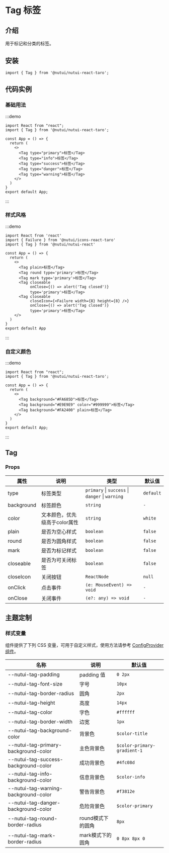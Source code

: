 # Tag 标签

## 介绍

用于标记和分类的标签。

## 安装

```tsx
import { Tag } from '@nutui/nutui-react-taro';
```

## 代码实例

### 基础用法

:::demo

```tsx
import React from "react";
import { Tag } from '@nutui/nutui-react-taro';

const App = () => {
  return (
    <>
      <Tag type="primary">标签</Tag>
      <Tag type="info">标签</Tag>
      <Tag type="success">标签</Tag>
      <Tag type="danger">标签</Tag>
      <Tag type="warning">标签</Tag>
    </>
  )
}
export default App;
```

:::


### 样式风格

:::demo

```tsx
import React from 'react'
import { Failure } from '@nutui/icons-react-taro'
import { Tag } from '@nutui/nutui-react'

const App = () => {
  return (
    <>
      <Tag plain>标签</Tag>
      <Tag round type='primary'>标签</Tag>
      <Tag mark type='primary'>标签</Tag>
      <Tag closeable
           onClose={() => alert('Tag closed')}
           type='primary'>标签</Tag>
      <Tag closeable
           closeIcon={<Failure width={8} height={8} />}
           onClose={() => alert('Tag closed')}
           type='primary'>标签</Tag>
    </>
  )
}
export default App
```

:::

### 自定义颜色

:::demo

```tsx
import React from "react";
import { Tag } from '@nutui/nutui-react-taro';

const App = () => {
  return (
    <>
      <Tag background="#FA685D">标签</Tag>
      <Tag background="#E9E9E9" color="#999999">标签</Tag>
      <Tag background="#FA2400" plain>标签</Tag>
    </>
  )
}
export default App;
```

:::


## Tag

### Props

| 属性 | 说明 | 类型 | 默认值 |
| --- | --- | --- | --- |
| type | 标签类型 | `primary` \| `success` \| `danger` \| `warning` | `default` |
| background | 标签颜色 | `string` | `-` |
| color | 文本颜色，优先级高于color属性 | `string` | `white` |
| plain | 是否为空心样式 | `boolean` | `false` |
| round | 是否为圆角样式 | `boolean` | `false` |
| mark | 是否为标记样式 | `boolean` | `false` |
| closeable | 是否为可关闭标签 | `boolean` | `false` |
| closeIcon | 关闭按钮 | `ReactNode` | `null` |
| onClick | 点击事件 | `(e: MouseEvent) => void` | `-` |
| onClose | 关闭事件 | `(e?: any) => void` | `-` |

## 主题定制

### 样式变量

组件提供了下列 CSS 变量，可用于自定义样式，使用方法请参考 [ConfigProvider 组件](#/zh-CN/component/configprovider)。

| 名称 | 说明 | 默认值 |
| --- | --- | --- |
| \--nutui-tag-padding | padding 值 | `0 2px` |
| \--nutui-tag-font-size | 字号 | `10px` |
| \--nutui-tag-border-radius | 圆角 | `2px` |
| \--nutui-tag-height | 高度 | `14px` |
| \--nutui-tag-color | 字色 | `#ffffff` |
| \--nutui-tag-border-width | 边宽 | `1px` |
| \--nutui-tag-background-color | 背景色 | `$color-title` |
| \--nutui-tag-primary-background-color | 主色背景色 | `$color-primary-gradient-1` |
| \--nutui-tag-success-background-color | 成功背景色 | `#4fc08d` |
| \--nutui-tag-info-background-color | 信息背景色 | `$color-info` |
| \--nutui-tag-warning-background-color | 警告背景色 | `#f3812e` |
| \--nutui-tag-danger-background-color | 危险背景色 | `$color-primary` |
| \--nutui-tag-round-border-radius | round模式下的圆角 | `8px` |
| \--nutui-tag-mark-border-radius | mark模式下的圆角 | `0 8px 8px 0` |